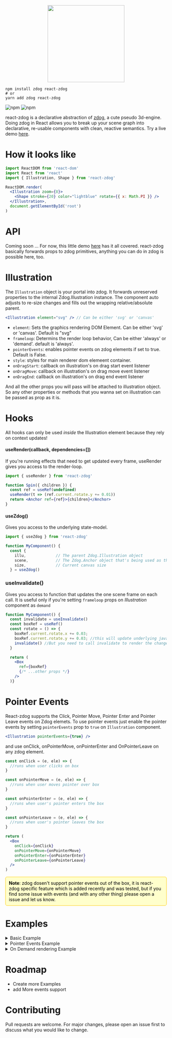 <p align="center">
  <img src="https://imgur.com/THk95vU.png" width="240" />
</p>

    npm install zdog react-zdog
    # or
    yarn add zdog react-zdog

![npm](https://img.shields.io/npm/v/react-zdog.svg?style=flat-square) ![npm](https://img.shields.io/npm/dt/react-zdog.svg?style=flat-square)

react-zdog is a declarative abstraction of [zdog](https://zzz.dog/), a cute pseudo 3d-engine. Doing zdog in React allows you to break up your scene graph into declarative, re-usable components with clean, reactive semantics. Try a live demo [here](https://codesandbox.io/s/nervous-feather-vk9uh).

# How it looks like

```jsx
import ReactDOM from 'react-dom'
import React from 'react'
import { Illustration, Shape } from 'react-zdog'

ReactDOM.render(
  <Illustration zoom={8}>
    <Shape stroke={20} color="lightblue" rotate={{ x: Math.PI }} />
  </Illustration>,
  document.getElementById('root')
)
```

# API

Coming soon ... For now, this little demo [here](https://codesandbox.io/s/nervous-feather-vk9uh) has it all covered. react-zdog basically forwards props to zdog primitives, anything you can do in zdog is possible here, too.

# Illustration

The `Illustration` object is your portal into zdog. It forwards unreserved properties to the internal Zdog.Illustration instance. The component auto adjusts to re-size changes and fills out the wrapping relative/absolute parent.

```jsx
<Illustration element="svg" /> // Can be either 'svg' or 'canvas'
```

- `element`: Sets the graphics rendering DOM Element. Can be either 'svg' or 'canvas'. Default is "svg"
- `frameloop`: Determins the render loop behavior, Can be either 'always' or 'demand'. default is 'always'.
- `pointerEvents`: enables pointer events on zdog elements if set to true. Default is False.
- `style`: styles for main renderer dom elemeent container.
- `onDragStart`: callback on illustration's on drag start event listener
- `onDragMove`: callback on illustration's on drag move event listener
- `onDragEnd`: callback on illustration's on drag end event listener

And all the other props you will pass will be attached to illustration object. So any other properties or methods that you wanna set on illustration can be passed as prop as it is.

# Hooks

All hooks can only be used _inside_ the Illustration element because they rely on context updates!

#### useRender(callback, dependencies=[])

If you're running effects that need to get updated every frame, useRender gives you access to the render-loop.

```jsx
import { useRender } from 'react-zdog'

function Spin({ children }) {
  const ref = useRef(undefined)
  useRender(t => (ref.current.rotate.y += 0.01))
  return <Anchor ref={ref}>{children}</Anchor>
}
```

#### useZdog()

Gives you access to the underlying state-model.

```jsx
import { useZdog } from 'react-zdog'

function MyComponent() {
  const {
    illu,             // The parent Zdog.Illustration object
    scene,            // The Zdog.Anchor object that's being used as the default scene
    size,             // Current canvas size
  } = useZdog()
```

### useInvalidate()

Gives you access to function that updates the one scene frame on each call. It is useful only if you're setting `frameloop` props on _Illustration_ component as `demand`

```jsx
function MyComponent() {
  const invalidate = useInvalidate()
  const boxRef = useRef()
  const rotate = () => {
    boxRef.current.rotate.x += 0.03;
    boxRef.current.rotate.y += 0.03; //this will update underlying javascript object
    invalidate() //But you need to call invalidate to render the changes on screen
  }

  return (
    <Box
      ref={boxRef}
      {/* ...other props */}
    />
  )}
```

# Pointer Events

React-zdog supports the Click, Pointer Move, Pointer Enter and Pointer Leave events on Zdog elemets.
To use pointer events just enable the pointer events by setting `pointerEvents` prop to `true` on `Illustration` component.

```jsx
<Illustration pointerEvents={true} />
```

and use onClick, onPointerMove, onPointerEnter and OnPointerLeave on any zdog element.

```jsx
const onClick = (e, ele) => {
  //runs when user clicks on box
}

const onPointerMove = (e, ele) => {
  //runs when user moves pointer over box
}

const onPointerEnter = (e, ele) => {
  //runs when user's pointer enters the box
}

const onPointerLeave = (e, ele) => {
  //runs when user's pointer leaves the box
}

return (
  <Box
    onClick={onClick}
    onPointerMove={onPointerMove}
    onPointerEnter={onPointerEnter}
    onPointerLeave={onPointerLeave}
  />
)
```

<div style="background-color: #ffffcc; padding: 10px; border: 1px solid #ffcc00; border-radius: 5px; color: black ">
    <strong>Note</strong>: zdog dosen't support pointer events out of the box, it is react-zdog specific feature which is added recently and was tested, but if you find some issue with events (and with any other thing) please open a issue and let us know.
</div>

# Examples

<details>
  <summary>Basic Example</summary>
  
  ```jsx
  import React, { useRef, useEffect } from 'react';
  import { Illustration, useRender, useInvalidate, Box } from 'react-zdog';

// RotatingCube Component
const RotatingCube = () => {
const boxRef = useRef();

// Use the useRender hook to continuously update the rotation
useRender(() => {
if (boxRef.current) {
boxRef.current.rotate.x += 0.03;
boxRef.current.rotate.y += 0.03;
}
});

      return (
        <Box
          ref={boxRef}
          width={50}
          height={50}
          depth={50}
          color="#E44"
          leftFace="#4E4"
          rightFace="#44E"
          topFace="#EE4"
          bottomFace="#4EE"
        />
      );

};

// App Component
const App = () => {
return (
<Illustration zoom={4}>
<RotatingCube />
</Illustration>
);
};

export default App;

````
</details>

<details>
  <summary>Pointer Events Example</summary>

  ```jsx
  import React, { useRef, useState } from 'react';
import { Illustration, useRender, Box } from 'react-zdog';

// InteractiveCube Component
const InteractiveCube = () => {
  const [isClicked, setIsClicked] = useState(false);

  const colorsBeforeClick = {
    main: "#E44",
    left: "#4E4",
    right: "#44E",
    top: "#EE4",
    bottom: "#4EE"
  };

  const colorsAfterClick = {
    main: "#FF5733",
    left: "#33FF57",
    right: "#3357FF",
    top: "#FF33A1",
    bottom: "#A133FF"
  };

  const currentColors = isClicked ? colorsAfterClick : colorsBeforeClick;

  const handleBoxClick = () => {
    setIsClicked(!isClicked);
  };


  return (
    <Box
      width={50}
      height={50}
      depth={50}
      color={currentColors.main}
      leftFace={currentColors.left}
      rightFace={currentColors.right}
      topFace={currentColors.top}
      bottomFace={currentColors.bottom}
      onClick={handleBoxClick}
    />
  );
};

// App Component
const App = () => {
  return (
    <Illustration pointerEvents={true} zoom={4}>
      <InteractiveCube />
    </Illustration>
  );
};

export default App;

````

</details>

<details>
  <summary>On Demand rendering Example</summary>

```jsx
import React, { useRef, useEffect } from 'react'
import { Illustration, useInvalidate, Box } from 'react-zdog'

// RotatingCube Component
const RotatingCube = () => {
  const boxRef = useRef()
  const invalidate = useInvalidate()

  useEffect(() => {
    const animate = () => {
      if (boxRef.current) {
        boxRef.current.rotate.x += 0.03
        boxRef.current.rotate.y += 0.03
        invalidate() // Manually trigger a render
      }
    }

    const intervalId = setInterval(animate, 1000) // only renders the scene graph one a second instead of 60 times per second

    return () => intervalId && clearInterval(intervalId)
  }, [invalidate])

  return (
    <Box
      ref={boxRef}
      width={50}
      height={50}
      depth={50}
      color="#E44"
      leftFace="#4E4"
      rightFace="#44E"
      topFace="#EE4"
      bottomFace="#4EE"
    />
  )
}

// App Component
const App = () => {
  return (
    <Illustration zoom={4} frameloop="demand">
      <RotatingCube />
    </Illustration>
  )
}

export default App
```

</details>

# Roadmap

- Create more Examples
- add More events support

# Contributing

Pull requests are welcome. For major changes, please open an issue first to discuss what you would like to change.
